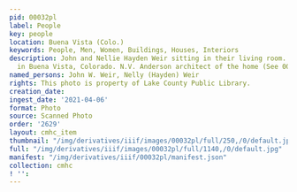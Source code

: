 ```yaml
---
pid: 00032pl
label: People
key: people
location: Buena Vista (Colo.)
keywords: People, Men, Women, Buildings, Houses, Interiors
description: John and Nellie Hayden Weir sitting in their living room. Princeton St.
  in Buena Vista, Colorado. N.V. Anderson architect of the home (See 0034PL)
named_persons: John W. Weir, Nelly (Hayden) Weir
rights: This photo is property of Lake County Public Library.
creation_date: 
ingest_date: '2021-04-06'
format: Photo
source: Scanned Photo
order: '2629'
layout: cmhc_item
thumbnail: "/img/derivatives/iiif/images/00032pl/full/250,/0/default.jpg"
full: "/img/derivatives/iiif/images/00032pl/full/1140,/0/default.jpg"
manifest: "/img/derivatives/iiif/00032pl/manifest.json"
collection: cmhc
! '': 
---
```

